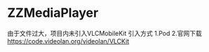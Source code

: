 # ZZMediaPlayer
由于文件过大，项目内未引入VLCMobileKit
引入方式
1.Pod 
2.官网下载 https://code.videolan.org/videolan/VLCKit
